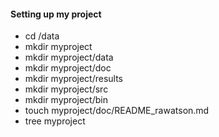 #### Setting up my project

- cd /data
- mkdir myproject
- mkdir myproject/data
- mkdir myproject/doc
- mkdir myproject/results
- mkdir myproject/src
- mkdir myproject/bin
- touch myproject/doc/README_rawatson.md
- tree myproject
